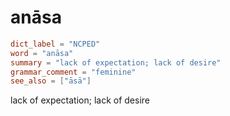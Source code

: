 # anāsa

``` toml
dict_label = "NCPED"
word = "anāsa"
summary = "lack of expectation; lack of desire"
grammar_comment = "feminine"
see_also = ["āsā"]
```

lack of expectation; lack of desire

